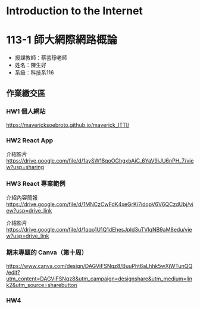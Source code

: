 # Introduction to the Internet

# 113-1 師大網際網路概論
- 授課教師：蔡芸琤老師
- 姓名：陳生好
- 系級：科技系116

## 作業繳交區
### HW1 個人網站
https://mavericksoebroto.github.io/maverick_ITTI/

### HW2 React App
介紹影片
https://drive.google.com/file/d/1aySW18qoOGhgxbAiC_6YaV9iJU6nPH_7/view?usp=sharing

### HW3 React 專案範例
介紹內容簡報
https://drive.google.com/file/d/1MNCzCwFdK4xeGrKi7idopV6V6QCzdUbj/view?usp=drive_link

介紹影片
https://drive.google.com/file/d/1qqo1U1Q1dEhesJpId3uTVIqNB9aM8edu/view?usp=drive_link

### 期末專題的 Canva（第十周）
https://www.canva.com/design/DAGViFSNqz8/BuuPht6aLhhk5wXjWTunQQ/edit?utm_content=DAGViFSNqz8&utm_campaign=designshare&utm_medium=link2&utm_source=sharebutton

### HW4
